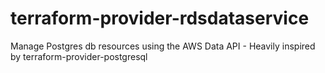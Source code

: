 # terraform-provider-rdsdataservice
Manage Postgres db resources using the AWS Data API - Heavily inspired by terraform-provider-postgresql
